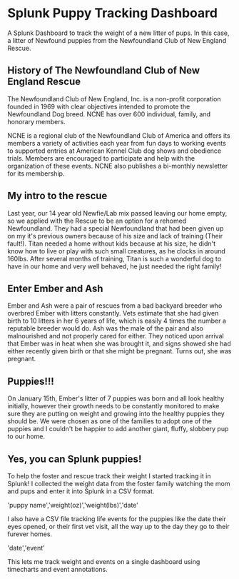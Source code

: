 # Splunk Puppy Tracking Dashboard
A Splunk Dashboard to track the weight of a new litter of pups. In this case, a litter of Newfound puppies from the Newfoundland Club of New England Rescue.

## History of The Newfoundland Club of New England Rescue
The Newfoundland Club of New England, Inc. is a non-profit corporation founded in 1969 with clear objectives intended to promote the Newfoundland Dog breed. NCNE has over 600 individual, family, and honorary members.

NCNE is a regional club of the Newfoundland Club of America and offers its members a variety of activities each year from fun days to working events to supported entries at American Kennel Club dog shows and obedience trials. Members are encouraged to participate and help with the organization of these events. NCNE also publishes a bi-monthly newsletter for its membership.

## My intro to the rescue
Last year, our 14 year old Newfie/Lab mix passed leaving our home empty, so we applied with the Rescue to be an option for a rehomed Newfoundland. They had a special Newfoundland that had been given up on my it's previous owners because of his size and lack of training (Their fault!). Titan needed a home without kids because at his size, he didn't know how to live or play with such small creatures, as he clocks in around 160lbs. After several months of training, Titan is such a wonderful dog to have in our home and very well behaved, he just needed the right family!

## Enter Ember and Ash
Ember and Ash were a pair of rescues from a bad backyard breeder who overbred Ember with litters constantly. Vets estimate that she had given birth to 10 litters in her 6 years of life, which is easily 4 times the number a reputable breeder would do. Ash was the male of the pair and also malnourished and not properly cared for either. They noticed upon arrival that Ember was in heat when she was brought it, and signs showed she had either recently given birth or that she might be pregnant. Turns out, she was pregnant. 

## Puppies!!!
On January 15th, Ember's litter of 7 puppies was born and all look healthy initially, however their growth needs to be constantly monitored to make sure they are putting on weight and growing into the healthy puppies they should be. We were chosen as one of the families to adopt one of the puppies and I couldn't be happier to add another giant, fluffy, slobbery pup to our home.

## Yes, you can Splunk puppies!
To help the foster and rescue track their weight I started tracking it in Splunk! I collected the weight data from the foster family watching the mom and pups and enter it into Splunk in a CSV format.

'puppy name','weight(oz)','weight(lbs)','date'

I also have a CSV file tracking life events for the puppies like the date their eyes opened, or their first vet visit, all the way up to the day they go to their furever homes.

'date','event'

This lets me track weight and events on a single dashboard using timecharts and event annotations.
